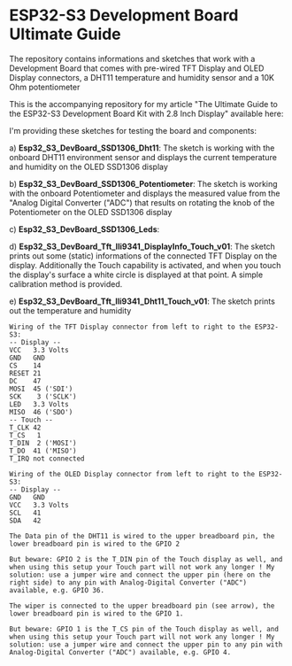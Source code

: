 # ESP32-S3 Development Board Ultimate Guide
The repository contains informations and sketches that work with a Development Board that comes with pre-wired TFT Display and OLED Display connectors, a DHT11 temperature and humidity sensor and a 10K Ohm potentiometer

This is the accompanying repository for my article "The Ultimate Guide to the ESP32-S3 Development Board Kit with 2.8 Inch Display" available here: 

I'm providing these sketches for testing the board and components:

a) **Esp32_S3_DevBoard_SSD1306_Dht11**: The sketch is working with the onboard DHT11 environment sensor and displays the current temperature and humidity on the OLED SSD1306 display

b) **Esp32_S3_DevBoard_SSD1306_Potentiometer**: The sketch is working with the onboard Potentiometer and displays the measured value from the "Analog Digital Converter ("ADC") that results on rotating the knob of the Potentiometer on the OLED SSD1306 display

c) **Esp32_S3_DevBoard_SSD1306_Leds**: 

d) **Esp32_S3_DevBoard_Tft_Ili9341_DisplayInfo_Touch_v01**: The sketch prints out some (static) informations of the connected TFT Display on the display. Additionally the Touch capability is activated, and when you touch the display's surface a white circle is displayed at that point. A simple calibration method is provided.

e) **Esp32_S3_DevBoard_Tft_Ili9341_Dht11_Touch_v01**: The sketch prints out the temperature and humidity 

````
Wiring of the TFT Display connector from left to right to the ESP32-S3:
-- Display --
VCC   3.3 Volts
GND   GND
CS    14
RESET 21
DC    47
MOSI  45 ('SDI')
SCK    3 ('SCLK')
LED   3.3 Volts
MISO  46 ('SDO')
-- Touch --
T_CLK 42
T_CS   1
T_DIN  2 ('MOSI')
T_DO  41 ('MISO')
T_IRQ not connected

Wiring of the OLED Display connector from left to right to the ESP32-S3:
-- Display --
GND   GND
VCC   3.3 Volts
SCL   41
SDA   42

The Data pin of the DHT11 is wired to the upper breadboard pin, the lower breadboard pin is wired to the GPIO 2

But beware: GPIO 2 is the T_DIN pin of the Touch display as well, and when using this setup your Touch part will not work any longer ! My solution: use a jumper wire and connect the upper pin (here on the right side) to any pin with Analog-Digital Converter ("ADC") available, e.g. GPIO 36.

The wiper is connected to the upper breadboard pin (see arrow), the lower breadboard pin is wired to the GPIO 1.

But beware: GPIO 1 is the T_CS pin of the Touch display as well, and when using this setup your Touch part will not work any longer ! My solution: use a jumper wire and connect the upper pin to any pin with Analog-Digital Converter ("ADC") available, e.g. GPIO 4.


````


